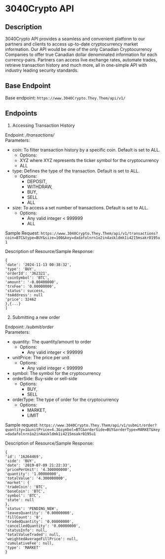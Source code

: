 # 3040Crypto API

## Description

3040Crypto API provides a seamless and convenient platform to our partners and clients to access up-to-date cryptocurrency market information. Our API would be one of the only Canadian Cryptocurrency Companies to offer true Canadian dollar denominated information for each currency-pairs. Partners can access live exchange rates, automate trades, retrieve transaction history and much more, all in one-simple API with industry leading security standards.

## Base Endpoint

Base endpoint: `https://www.3040Crypto.They.Them/api/v1/`

## Endpoints

1. Accessing Transaction History

Endpoint: _/transactions/_ \
Parameters:

- coin: To filter transaction history by a specific coin. Default is set to ALL.
  - Options:
  - XYZ where XYZ represents the ticker symbol for the cryptocurrency
  - ALL
- type: Defines the type of the transaction. Default is set to ALL.
  - Options:
    - DEPOSIT,
    - WITHDRAW,
    - BUY,
    - SELL
    - ALL
- size: To access a set number of transactions. Default is set to ALL.
  - Options:
    - Any valid integer < 999999
    - ALL

Sample Request:
`https://www.3040Crypto.They.Them/api/v1/transactions?coin=BTC&type=BUY&size=100&key=dadafolnrn1o2in4askldmk1i4215msakr0195u1`

Description of Resource/Sample Response:

```[
{
'date': '2024-11-13 00:38:32',
'type': 'BUY',
'orderId': '362321',
'coinSymbol': 'BTC',
'amount': '-0.00400000',
'trxFee': '0.00000000',
'status': success,
'toAddress': null
'price': 32462
},{...}
]
```

2. Submitting a new order

Endpoint: _/submit/order_ \
Parameters:

- quantity: The quantity/amount to order
  - Options:
    - Any valid integer < 999999
- unitPrice: The price per unit 
  - Options:
    - Any valid integer < 999999
- symbol: The symbol for the cryptocurrency
- orderSide: Buy-side or sell-side
  - Options:
    - BUY,
    - SELL
- orderType: The type of order for the cryptocurrency
  - Options:
    - MARKET,
    - LIMIT
  
Sample request: 
`https://www.3040Crypto.They.Them/api/v1/submit/order?quantity=1&unitPrice=4.3&symbol=BTC&orderSide=BUY&orderType=MARKET&key=dadafolnrn1o2in4askldmk1i4215msakr0195u1`

Description of Resource/Sample Response:

```
{
'id': '16264469',
'side': 'BUY',
'date': '2019-07-09 21:22:33',
'pricePerUnit': '4.300000000',
'quantity': '1.00000000',
'totalValue': '4.300000000',
'market': {
'tradeCoin': 'BTC',
'baseCoin': 'BTC',
'symbol': 'BTC',
'state': null
},
'status': 'PENDING_NEW',
'leavesQuantity': '0.00000000',
'fillCount': '0',
'tradedQuantity': '0.00000000',
'cancelledQuantity': '0.00000000',
'statusInfo': null,
'totalValueTraded': null,
'weightedAverageFillPrice': null,
'cumulativeFee': null,
'type': 'MARKET'
}

```